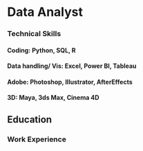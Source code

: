 # Data Analyst

### Technical Skills
#### __Coding:__ Python, SQL, R
#### **Data handling/ Vis:** Excel, Power BI, Tableau
#### **Adobe:** Photoshop, Illustrator, AfterEffects
#### **3D:** Maya, 3ds Max, Cinema 4D

## Education

### Work Experience

